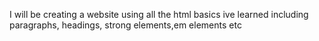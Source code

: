 I will be creating a website using all the html basics ive learned including paragraphs, headings, strong elements,em elements etc